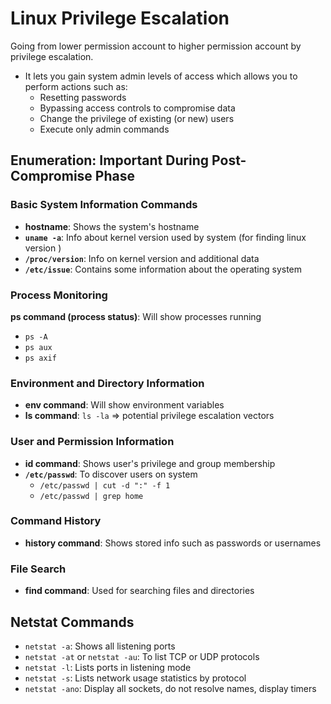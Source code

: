 # Linux Privilege Escalation 

Going from lower permission account to higher permission account by privilege escalation.

- It lets you gain system admin levels of access which allows you to perform actions such as:
    - Resetting passwords
    - Bypassing access controls to compromise data
    - Change the privilege of existing (or new) users
    - Execute only admin commands

## Enumeration: Important During Post-Compromise Phase

### Basic System Information Commands

- **hostname**: Shows the system's hostname
- **`uname -a`**: Info about kernel version used by system
  (for finding linux version )
- **`/proc/version`**: Info on kernel version and additional data
- **`/etc/issue`**: Contains some information about the operating system

### Process Monitoring

**ps command (process status)**: Will show processes running
- `ps -A`
- `ps aux`
- `ps axif`

### Environment and Directory Information

- **env command**: Will show environment variables
- **ls command**: `ls -la` => potential privilege escalation vectors

### User and Permission Information

- **id command**: Shows user's privilege and group membership
- **`/etc/passwd`**: To discover users on system
    - `/etc/passwd | cut -d ":" -f 1`
    - `/etc/passwd | grep home`

### Command History

- **history command**: Shows stored info such as passwords or usernames

### File Search

- **find command**: Used for searching files and directories

## Netstat Commands

- `netstat -a`: Shows all listening ports
- `netstat -at` or `netstat -au`: To list TCP or UDP protocols
- `netstat -l`: Lists ports in listening mode
- `netstat -s`: Lists network usage statistics by protocol
- `netstat -ano`: Display all sockets, do not resolve names, display timers
